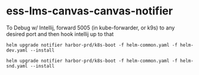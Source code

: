 # ess-lms-canvas-canvas-notifier

To Debug w/ Intellij, forward 5005 (in kube-forwarder, or k9s) to any desired port and then hook intellij up to that

```
helm upgrade notifier harbor-prd/k8s-boot -f helm-common.yaml -f helm-dev.yaml --install
```

```
helm upgrade notifier harbor-prd/k8s-boot -f helm-common.yaml -f helm-snd.yaml --install
```